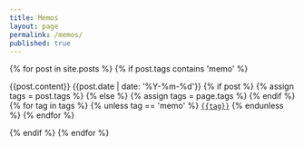 ```yaml
---
title: Memos
layout: page
permalink: /memos/
published: true
---
```


{% for post in site.posts %}
{% if post.tags contains 'memo' %}
<p>{{post.content}}
{{post.date | date: '%Y-%m-%d'}}
{% if post %}
    {% assign tags = post.tags %}
  {% else %}
    {% assign tags = page.tags %}
  {% endif %}
  {% for tag in tags %}
  {% unless tag == 'memo' %}
  <code><a href="{{site.baseurl}}/tags/#{{tag|slugize}}">{{tag}}</a></code>
  {% endunless %}
   {% endfor %}

</p>
{% endif %}
{% endfor %}

